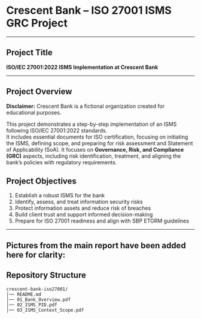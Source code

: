 # Crescent  Bank – ISO 27001 ISMS GRC Project

---

##  Project Title
**ISO/IEC 27001:2022 ISMS Implementation at Crescent Bank**

---

##  Project Overview
**Disclaimer:** Crescent Bank is a fictional organization created for educational purposes.  

This project demonstrates a step-by-step implementation of an ISMS following ISO/IEC 27001:2022 standards.  
It includes essential documents for ISO certification, focusing on initiating the ISMS, defining scope, and preparing for risk assessment and Statement of Applicability (SoA).
It focuses on **Governance, Risk, and Compliance (GRC)** aspects, including risk identification, treatment, and aligning the bank’s policies with regulatory requirements.  



##  Project Objectives
1. Establish a robust ISMS for the bank  
2. Identify, assess, and treat information security risks  
3. Protect information assets and reduce risk of breaches  
4. Build client trust and support informed decision-making  
5. Prepare for ISO 27001 readiness and align with SBP ETGRM guidelines  

---
## Pictures from the main report have been added here for clarity:



##  Repository Structure
```plaintext
crescent-bank-iso27001/
│── README.md
│── 01_Bank_Overview.pdf
│── 02_ISMS_PID.pdf
│── 03_ISMS_Context_Scope.pdf
